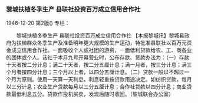 ### 黎城扶植冬季生产  县联社投资百万成立信用合作社

1946-12-20
第2版()
专栏：

　　黎城扶植冬季生产
    县联社投资百万成立信用合作社
    【本报黎城讯】黎城县政府为扶植群众冬季生产及准备明年更大规模的生产运动，特批准县联社以百万元资金成立信用合作社。一面吸收个人或社团的游资，一面低利贷款给农、工、商各业的团体或个人。该社于本月九号开幕营业时，公布存款、贷款办法为：（一）存款十天者按二分计息；满二十天者，按二分五厘计息；满一月者，按三分计息；满三个月者按四分计息；三个月以上者，以四分五厘计息。（二）贷款一般以不超过一个月为原则。使用一天算一天利息。利息轻重按贷款用途决定。如纺织贷款，每月以三分计息；农业生产贷款每月以三分五厘计息；合作社贷款以四分计息；商业贷款最低利息五分。贷款作投机买卖，发现后随时收回。（黎城联合办公室）
